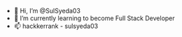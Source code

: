 - 👋 Hi, I’m @SulSyeda03
- 👀 I’m currently learning to become Full Stack Developer
- 📫 hackkerrank - sulsyeda03 

<!---
SulSyeda03/SulSyeda03 is a ✨ special ✨ repository because its `README.md` (this file) appears on your GitHub profile.
You can click the Preview link to take a look at your changes.
--->
